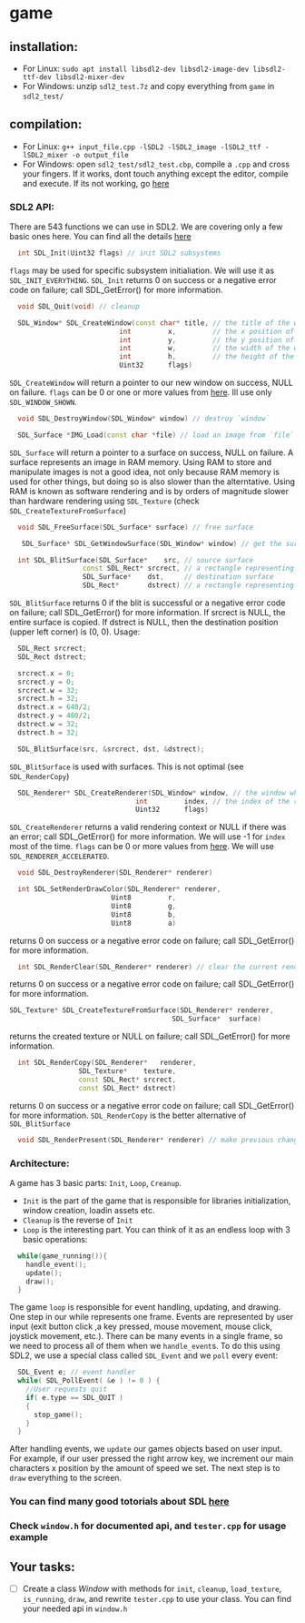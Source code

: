 # game

## installation:
  * For Linux: `sudo apt install libsdl2-dev libsdl2-image-dev libsdl2-ttf-dev libsdl2-mixer-dev`
  * For Windows: unzip `sdl2_test.7z` and copy everything from `game` in `sdl2_test/`
  
## compilation:
  * For Linux: `g++ input_file.cpp -lSDL2 -lSDL2_image -lSDL2_ttf -lSDL2_mixer -o output_file`
  * For Windows: open `sdl2_test/sdl2_test.cbp`, compile a `.cpp` and cross your fingers. If it works, dont touch anything except the editor, compile and execute. If its not working, go [here](https://tutorials.ubuntu.com/tutorial/tutorial-install-ubuntu-desktop#0)
  
### SDL2 API:
  There are 543 functions we can use in SDL2. We are covering only a few basic ones here. You can find all the details [here](https://wiki.libsdl.org/APIByCategory)
  
  ```C++
    int SDL_Init(Uint32 flags) // init SDL2 subsystems
  ```
  `flags` may be used for specific subsystem initialiation. We will use it as `SDL_INIT_EVERYTHING`.
  `SDL_Init` returns 0 on success or a negative error code on failure; call SDL_GetError() for more information. 
  
  ```C++
    void SDL_Quit(void) // cleanup
  ```
  
  ```C++
    SDL_Window* SDL_CreateWindow(const char* title, // the title of the window
                             int         x,         // the x position of the window, SDL_WINDOWPOS_CENTERED, or SDL_WINDOWPOS_UNDEFINED
                             int         y,         // the y position of the window, SDL_WINDOWPOS_CENTERED, or SDL_WINDOWPOS_UNDEFINED
                             int         w,         // the width of the window, in screen coordinates
                             int         h,         // the height of the window, in screen coordinates
                             Uint32      flags)
  ```
  `SDL_CreateWindow` will return a pointer to our new window on success, NULL on failure.
  `flags` can be 0 or one or more values from [here](https://wiki.libsdl.org/SDL_WindowFlags). Ill use only `SDL_WINDOW_SHOWN`.
  
  ```C++
    void SDL_DestroyWindow(SDL_Window* window) // destroy `window`
  ```
  
  ```C++
    SDL_Surface *IMG_Load(const char *file) // load an image from `file` (path to image)
  ```
   `SDL_Surface` will return a pointer to a surface on success, NULL on failure.
   A surface represents an image in RAM memory. Using RAM to store and manipulate images is not a good idea, not only because RAM memory is used for other things, but doing so is also slower than the alterntative. Using RAM is known as software rendering and is by orders of magnitude slower than hardware rendering using `SDL_Texture` (check `SDL_CreateTextureFromSurface`)
   
  ```C++
    void SDL_FreeSurface(SDL_Surface* surface) // free surface
  ```
  
  ```C++
     SDL_Surface* SDL_GetWindowSurface(SDL_Window* window) // get the surface of our window
  ```
  
  ```C++
    int SDL_BlitSurface(SDL_Surface*    src, // source surface
                    const SDL_Rect* srcrect, // a rectangle representing the part of the src surface we want to blit from
                    SDL_Surface*    dst,     // destination surface
                    SDL_Rect*       dstrect) // a rectangle representing the part of the dst surface we want to blit to
  ```
  `SDL_BlitSurface` returns 0 if the blit is successful or a negative error code on failure; call SDL_GetError() for more information. 
  If srcrect is NULL, the entire surface is copied. If dstrect is NULL, then the destination position (upper left corner) is (0, 0). 
  Usage:
  ```C++
    SDL_Rect srcrect;
    SDL_Rect dstrect;

    srcrect.x = 0;
    srcrect.y = 0;
    srcrect.w = 32;
    srcrect.h = 32;
    dstrect.x = 640/2;
    dstrect.y = 480/2;
    dstrect.w = 32;
    dstrect.h = 32;

    SDL_BlitSurface(src, &srcrect, dst, &dstrect);
  ```
  `SDL_BlitSurface` is used with surfaces. This is not optimal (see `SDL_RenderCopy`)
  
  ```C++
    SDL_Renderer* SDL_CreateRenderer(SDL_Window* window, // the window where rendering is displayed
                                 int         index, // the index of the rendering driver to initialize, or -1 to initialize the first one supporting the requested flags (we will use -1)
                                 Uint32      flags)
  ```
  `SDL_CreateRenderer` returns a valid rendering context or NULL if there was an error; call SDL_GetError() for more information.
  We will use -1 for `index` most of the time.
  `flags` can be 0 or more values from [here](https://wiki.libsdl.org/SDL_RendererFlags). We will use `SDL_RENDERER_ACCELERATED`.
  
  ```C++
    void SDL_DestroyRenderer(SDL_Renderer* renderer)
  ```
  
  
  ```C++
    int SDL_SetRenderDrawColor(SDL_Renderer* renderer,
                           Uint8         r,
                           Uint8         g,
                           Uint8         b,
                           Uint8         a)
  ```
  returns 0 on success or a negative error code on failure; call SDL_GetError() for more information. 
  
  
  ```C++
    int SDL_RenderClear(SDL_Renderer* renderer) // clear the current rendering target with the drawing color. 
  ```
  returns 0 on success or a negative error code on failure; call SDL_GetError() for more information. 
  
  ```C++
  SDL_Texture* SDL_CreateTextureFromSurface(SDL_Renderer* renderer,
                                          SDL_Surface*  surface)
  ```
 returns the created texture or NULL on failure; call SDL_GetError() for more information. 
  
  ```C++
    int SDL_RenderCopy(SDL_Renderer*   renderer,
                   SDL_Texture*    texture,
                   const SDL_Rect* srcrect,
                   const SDL_Rect* dstrect)
  ```
  returns 0 on success or a negative error code on failure; call SDL_GetError() for more information. `SDL_RenderCopy` is the better alternative of `SDL_BlitSurface`
  
  ```C++
    void SDL_RenderPresent(SDL_Renderer* renderer) // make previous changes to `renderer` visible
  ```
   
  
### Architecture:
  A game has 3 basic parts: `Init`, `Loop`, `Creanup`. 
  * `Init` is the part of the game that is responsible for libraries initialization, window creation, loadin assets etc. 
  * `Cleanup` is the reverse of `Init`
  * `Loop` is the interesting part. You can think of it as an endless loop with 3 basic operations:
  ```C++
    while(game_running()){
      handle_event();
      update();
      draw();
    }
  ```
  The game `loop` is responsible for event handling, updating, and drawing. One step in our while represents one frame. Events are represented by user input (exit button click ,a key pressed, mouse movement, mouse click, joystick movement, etc.). There can be many events in a single frame, so we need to process all of them when we `handle_event`s. To do this using SDL2, we use a special class called `SDL_Event` and we `poll` every event:
  ```C++
    SDL_Event e; // event handler
    while( SDL_PollEvent( &e ) != 0 ) { 
      //User requests quit 
      if( e.type == SDL_QUIT ) 
      { 
        stop_game(); 
      } 
    }
  ```
  After handling events, we `update` our games objects based on user input. For example, if our user pressed the right arrow key, we increment our main characters x position by the amount of speed we set.
  The next step is to `draw` everything to the screen.
  
  
### You can find many good totorials about SDL [here](http://lazyfoo.net/tutorials/SDL/index.php)
### Check `window.h` for documented api, and `tester.cpp` for usage example

## Your tasks:
  - [ ] Create a class _Window_ with methods for `init`, `cleanup`, `load_texture`, `is_running`, `draw`, and rewrite `tester.cpp` to use your class. You can find your needed api in `window.h`
